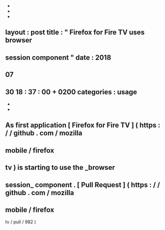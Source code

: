 -
-
-
layout
:
post
title
:
"
Firefox
for
Fire
TV
uses
browser
-
session
component
"
date
:
2018
-
07
-
30
18
:
37
:
00
+
0200
categories
:
usage
-
-
-
As
first
application
[
Firefox
for
Fire
TV
]
(
https
:
/
/
github
.
com
/
mozilla
-
mobile
/
firefox
-
tv
)
is
starting
to
use
the
_browser
-
session_
component
.
[
Pull
Request
]
(
https
:
/
/
github
.
com
/
mozilla
-
mobile
/
firefox
-
tv
/
pull
/
982
)
